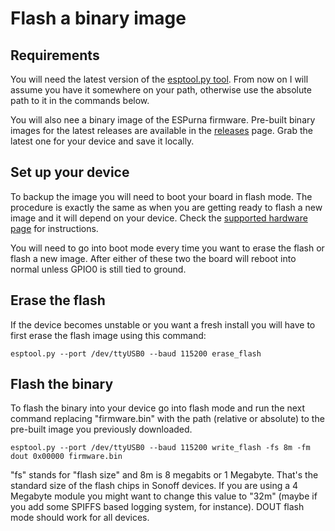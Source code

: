 # Flash a binary image

## Requirements

You will need the latest version of the [esptool.py tool](https://github.com/espressif/esptool). From now on I will assume you have it somewhere on your path, otherwise use the absolute path to it in the commands below.

You will also nee a binary image of the ESPurna firmware. Pre-built binary images for the latest releases are available in the [releases](https://github.com/xoseperez/espurna/releases/) page. Grab the latest one for your device and save it locally.

## Set up your device

To backup the image you will need to boot your board in flash mode. The procedure is exactly the same as when you are getting ready to flash a new image and it will depend on your device. Check the [supported hardware page](https://github.com/xoseperez/espurna/wiki/Hardware) for instructions.

You will need to go into boot mode every time you want to erase the flash or flash a new image. After either of these two the board will reboot into normal unless GPIO0 is still tied to ground.

## Erase the flash

If the device becomes unstable or you want a fresh install you will have to first erase the flash image using this command:

```
esptool.py --port /dev/ttyUSB0 --baud 115200 erase_flash
```

## Flash the binary

To flash the binary into your device go into flash mode and run the next command replacing "firmware.bin" with the path (relative or absolute) to the pre-built image you previously downloaded.

```
esptool.py --port /dev/ttyUSB0 --baud 115200 write_flash -fs 8m -fm dout 0x00000 firmware.bin
```

"fs" stands for "flash size" and 8m is 8 megabits or 1 Megabyte. That's the standard size of the flash chips in Sonoff devices. If you are using a 4 Megabyte module you might want to change this value to "32m" (maybe if you add some SPIFFS based logging system, for instance). DOUT flash mode should work for all devices.
